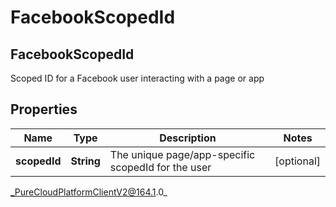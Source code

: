 # FacebookScopedId

## FacebookScopedId
Scoped ID for a Facebook user interacting with a page or app

## Properties

|Name | Type | Description | Notes|
|------------ | ------------- | ------------- | -------------|
| **scopedId** | **String** | The unique page/app-specific scopedId for the user | [optional] |



_PureCloudPlatformClientV2@164.1.0_
